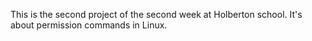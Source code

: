 This is the second project of the second week at Holberton school. It's about permission commands in Linux.
